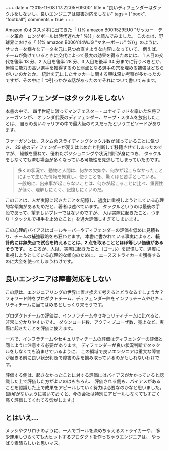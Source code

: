 +++
date = "2015-11-08T17:22:05+09:00"
title = "良いディフェンダーはタックルをしないし、良いエンジニアは障害対応をしない"
tags = ["book", "football"]
comments = true
+++

Amazon のオススメ本に出てきた「 {{% amazon B00R5Z9EU0 "サッカー　データ革命　ロングボールは時代遅れか" %}}」を読んでみました。
この本は、野球界における「 {{% amazon B006Y44WJG "マネーボール" %}}」のように、
サッカーを様々なデータを元に見つめ直すような内容になっていて、
例えば、チームが負けているときに交代によって最大の効果を得るためには、
1 人目の交代を後半 13 分、2 人目を後半 28 分、3 人目を後半 34 分までに行うべきとか、
極端に能力の高い選手を獲得するのと弱点となる選手の穴を埋める補強はどちらがいいのかとか、
統計を元にしたサッカーに関する興味深い考察が多かったのですが、その中に 1 つ引っかかる話があったのでそれについて書いてみます。

<!--more-->

## 良いディフェンダーはタックルをしない

本書の中で、
四半世紀に渡ってマンチェスター・ユナイテッドを率いた名将ファーガソンが、
オランダ代表のディフェンダー、ヤープ・スタムを放出したことは、
自らの長いキャリアの中で最大級のミスだったというエピソードがあります。

ファーガソンは、スタムのスライディングタックル数が減っていることに気づき、
29 歳のディフェンダーが衰えはじめたと判断して移籍させてしまったのですが、
経験を重ねて、優れたポジショニングや状況判断が身につき、
タックルをしなくても済む場面が多くなっている可能性を見逃してしまっていたのです。

> 多くの状況で、動物と人間は、何かの欠如や、何かが起こらなかったことによって生じた情報を知覚し、使うことを、驚くほど苦手としている。
> 一般的に、出来事が起こらないことは、何かが起こることに比べ、重要性が低く、理解しにくく、記憶しにくいのだ。

このことは、人が実際に起きたことを記憶し、過度に重視しようとしている心理的な傾向があるためだと、著者は述べています。
タックルというのは最後の手段であって、望ましいプレーではないのですが、
人は実際に起きたこと、つまり「タックルで相手を止めたこと」を過大評価しすぎてしまいます。

この心理的バイアスはゴールキーパーやディフェンダーの評価を低めに見積もり、チームの補強戦略をも狂わせます。
本書に書かれている事実によると、**統計的には無失点で試合を終えることは、2 点を取ることとほぼ等しい価値があるそうです**。
ところが、人は、実際に起きたこと（ゴール）を記憶して、過度に重視しようとしている心理的な傾向のために、
エースストライカーを獲得するのに大金を使ってしまうわけです。

## 良いエンジニアは障害対応をしない

この話は、エンジニアリングの世界に置き換えて考えるとどうなるでしょうか？
フォワード陣をプロダクトチーム、ディフェンダー陣をインフラチームやセキュリティチームに当てはめるとしっくり来そうです。

プロダクトチームの評価は、インフラチームやセキュリティチームに比べると、非常に分かりやすいです。
ダウンロード数、アクティブユーザ数、売上など、実際に起きたことを評価に使えます。

一方で、インフラチームやセキュリティチームの評価はディフェンダーの評価と同じように注意する必要があります。
ディフェンダーが良い状況判断でタックルをしなくても済ませているように、
この領域で良いエンジニアは重大な障害が起きる前に良い状況判断で障害の芽を摘み取っているのかもしれないわけです。

評価する側は、起きなかったことに対する評価にはバイアスがかかっていると認識した上で評価した方がよいのはもちろん、
評価される側も、バイアスがあることを認識した上で成果をアピールしていく努力は必要なのかなと思いました。
(誤解がないように書いておくと、今の会社は特別にアピールしなくてもすごく高く評価してくれてる気がします。)

## とはいえ...

メッシやクリロナのように、一人でゴールを決めちゃえるストライカーや、
多少運用しづらくても大ヒットするプロダクトを作っちゃうエンジニアは、
やっぱり素晴らしいと思いマス。
